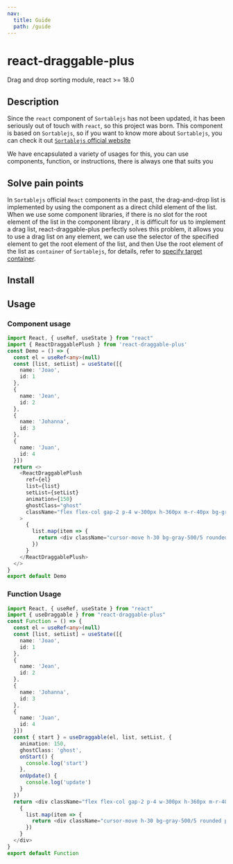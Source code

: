 ```yaml
---
nav:
  title: Guide
  path: /guide
---
```



# react-draggable-plus

Drag and drop sorting module, react >= 18.0


## Description

Since the `react` component of `Sortablejs` has not been updated, it has been seriously out of touch with `react`, so this project was born. This component is based on `Sortablejs`, so if you want to know more about `Sortablejs`, you can check it out [`Sortablejs` official website](https://github.com/SortableJS/Sortable)

We have encapsulated a variety of usages for this, you can use components, function, or instructions, there is always one that suits you


## Solve pain points

In `Sortablejs` official `React` components in the past, the drag-and-drop list is implemented by using the component as a direct child element of the list. When we use some component libraries, if there is no slot for the root element of the list in the component library , it is difficult for us to implement a drag list, react-draggable-plus perfectly solves this problem, it allows you to use a drag list on any element, we can use the selector of the specified element to get the root element of the list, and then Use the root element of the list as `container` of `Sortablejs`, for details, refer to [specify target container](/demo/target-container/).

## Install

<InstallDependencies 
  npm='$ npm install react-draggable-plus ' 
  yarn='$ yarn add react-draggable-plus' 
  pnpm='$ pnpm install react-draggable-plus ' 
/>
</InstallDependencies>

## Usage

### Component usage

```ts
import React, { useRef, useState } from "react"
import { ReactDraggablePlush } from 'react-draggable-plus'
const Demo = () => {
  const el = useRef<any>(null)
  const [list, setList] = useState([{
    name: 'Joao',
    id: 1
  },
  {
    name: 'Jean',
    id: 2
  },
  {
    name: 'Johanna',
    id: 3
  },
  {
    name: 'Juan',
    id: 4
  }])
  return <>
    <ReactDraggablePlush
      ref={el}
      list={list}
      setList={setList}
      animation={150}
      ghostClass="ghost"
      className="flex flex-col gap-2 p-4 w-300px h-360px m-r-40px bg-gray-500/5 rounded"
    >
      {
        list.map(item => {
          return <div className="cursor-move h-30 bg-gray-500/5 rounded p-3" key={item.id}>{item.name}</div>
        })
      }
    </ReactDraggablePlush>
  </>
}
export default Demo
```

### Function Usage

```ts
import React, { useRef, useState } from "react"
import { useDraggable } from "react-draggable-plus"
const Function = () => {
  const el = useRef<any>(null)
  const [list, setList] = useState([{
    name: 'Joao',
    id: 1
  },
  {
    name: 'Jean',
    id: 2
  },
  {
    name: 'Johanna',
    id: 3
  },
  {
    name: 'Juan',
    id: 4
  }])
  const { start } = useDraggable(el, list, setList, {
    animation: 150,
    ghostClass: 'ghost',
    onStart() {
      console.log('start')
    },
    onUpdate() {
      console.log('update')
    }
  })
  return <div className="flex flex-col gap-2 p-4 w-300px h-360px m-r-40px bg-gray-500/5 rounded" ref={el}>
    {
      list.map(item => {
        return <div className="cursor-move h-30 bg-gray-500/5 rounded p-3" key={item.id}>{item.name}</div>
      })
    }
  </div>
}
export default Function
```
